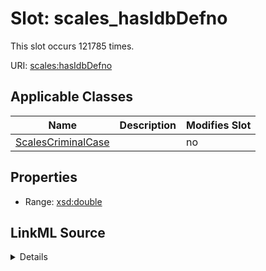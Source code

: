 

# Slot: scales_hasIdbDefno




This slot occurs 121785 times.


URI: [scales:hasIdbDefno](http://schemas.scales-okn.org/rdf/scales#hasIdbDefno)



<!-- no inheritance hierarchy -->





## Applicable Classes

| Name | Description | Modifies Slot |
| --- | --- | --- |
| [ScalesCriminalCase](../classes/ScalesCriminalCase.md) |  |  no  |







## Properties

* Range: [xsd:double](http://www.w3.org/2001/XMLSchema#double)







## LinkML Source

<details>

```yaml
name: scales_hasIdbDefno
from_schema: okns:scales-kg
rank: 1000
slot_uri: scales:hasIdbDefno
alias: scales_hasIdbDefno
domain_of:
- scales_CriminalCase
range: double

```
</details>